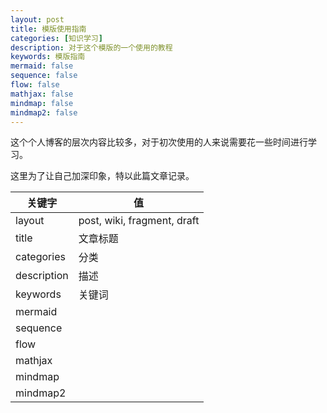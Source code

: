 ```yaml
---
layout: post
title: 模版使用指南
categories: [知识学习]
description: 对于这个模版的一个使用的教程
keywords: 模版指南
mermaid: false
sequence: false
flow: false
mathjax: false
mindmap: false
mindmap2: false
---
```


这个个人博客的层次内容比较多，对于初次使用的人来说需要花一些时间进行学习。

这里为了让自己加深印象，特以此篇文章记录。

| 关键字 | 值  |
| ------|------|
| layout| post, wiki, fragment, draft |
| title | 文章标题|
|categories| 分类|
|description| 描述|
|keywords|关键词|
|mermaid| |
|sequence||
|flow||
|mathjax||
|mindmap||
|mindmap2||



